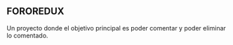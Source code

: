 

## FOROREDUX
Un proyecto donde el objetivo principal es poder comentar y poder eliminar lo comentado.

